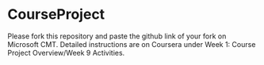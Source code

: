 # CourseProject

Please fork this repository and paste the github link of your fork on Microsoft CMT. Detailed instructions are on Coursera under Week 1: Course Project Overview/Week 9 Activities.
 
